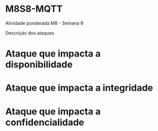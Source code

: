 # M8S8-MQTT
Atividade ponderada M8 - Semana 8

Descrição dos ataques 

# Ataque que impacta a disponibilidade 

# Ataque que impacta a integridade

# Ataque que impacta a confidencialidade